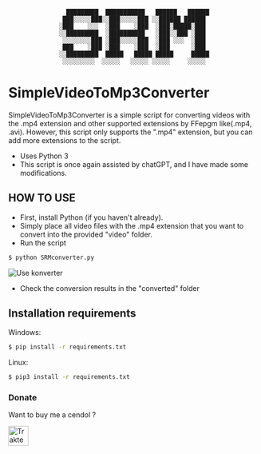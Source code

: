 <div align="center">
 
```
  █████████  ███████████   ██████   ██████
 ███░░░░░███░░███░░░░░███ ░░██████ ██████ 
░███    ░░░  ░███    ░███  ░███░█████░███ 
░░█████████  ░██████████   ░███░░███ ░███ 
 ░░░░░░░░███ ░███░░░░░███  ░███ ░░░  ░███ 
 ███    ░███ ░███    ░███  ░███      ░███ 
░░█████████  █████   █████ █████     █████
 ░░░░░░░░░  ░░░░░   ░░░░░ ░░░░░     ░░░░░ 
```
</div> 

# SimpleVideoToMp3Converter

SimpleVideoToMp3Converter is a simple script for converting videos with the .mp4 extension and other supported extensions by FFepgm like(.mp4, .avi). However, this script only supports the ".mp4" extension, but you can add more extensions to the script.

- Uses Python 3
- This script is once again assisted by chatGPT, and I have made some modifications.  

## HOW TO USE

- First, install Python (if you haven't already).
- Simply place all video files with the .mp4 extension that you want to convert into the provided "video" folder.
- Run the script

```sh
$ python SRMconverter.py
```

![Use konverter](https://github.com/Seftirobim/SimpleVideoToMp3Converter/assets/16395774/eb78a288-7502-4a93-84a0-b4df99193a7f)

- Check the conversion results in the "converted" folder

## Installation requirements 

Windows:
```sh
$ pip install -r requirements.txt
```

Linux:
```sh
$ pip3 install -r requirements.txt
```

### Donate

Want to buy me a cendol ?

<a href="https://trakteer.id/seftirobi.m/tip" target="_blank"><img id="wse-buttons-preview" src="https://cdn.trakteer.id/images/embed/trbtn-black-4.png" height="40" style="border:0px;height:40px;" alt="Trakteer Saya"></a>
